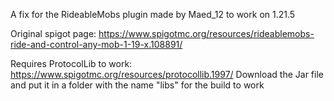 A fix for the RideableMobs plugin made by Maed_12 to work on 1.21.5

Original spigot page: https://www.spigotmc.org/resources/rideablemobs-ride-and-control-any-mob-1-19-x.108891/

Requires ProtocolLib to work: https://www.spigotmc.org/resources/protocollib.1997/
Download the Jar file and put it in a folder with the name "libs" for the build to work
